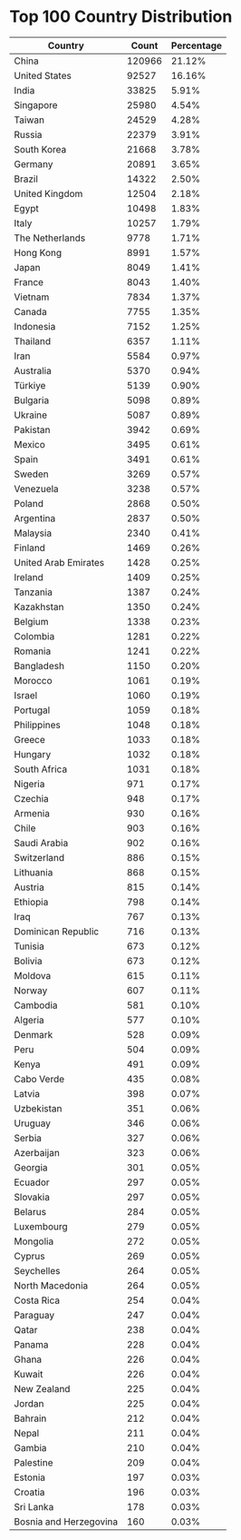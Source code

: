 # Top 100 Country Distribution
| Country | Count | Percentage |
|----|----|----|
| China | 120966 | 21.12% |
| United States | 92527 | 16.16% |
| India | 33825 | 5.91% |
| Singapore | 25980 | 4.54% |
| Taiwan | 24529 | 4.28% |
| Russia | 22379 | 3.91% |
| South Korea | 21668 | 3.78% |
| Germany | 20891 | 3.65% |
| Brazil | 14322 | 2.50% |
| United Kingdom | 12504 | 2.18% |
| Egypt | 10498 | 1.83% |
| Italy | 10257 | 1.79% |
| The Netherlands | 9778 | 1.71% |
| Hong Kong | 8991 | 1.57% |
| Japan | 8049 | 1.41% |
| France | 8043 | 1.40% |
| Vietnam | 7834 | 1.37% |
| Canada | 7755 | 1.35% |
| Indonesia | 7152 | 1.25% |
| Thailand | 6357 | 1.11% |
| Iran | 5584 | 0.97% |
| Australia | 5370 | 0.94% |
| Türkiye | 5139 | 0.90% |
| Bulgaria | 5098 | 0.89% |
| Ukraine | 5087 | 0.89% |
| Pakistan | 3942 | 0.69% |
| Mexico | 3495 | 0.61% |
| Spain | 3491 | 0.61% |
| Sweden | 3269 | 0.57% |
| Venezuela | 3238 | 0.57% |
| Poland | 2868 | 0.50% |
| Argentina | 2837 | 0.50% |
| Malaysia | 2340 | 0.41% |
| Finland | 1469 | 0.26% |
| United Arab Emirates | 1428 | 0.25% |
| Ireland | 1409 | 0.25% |
| Tanzania | 1387 | 0.24% |
| Kazakhstan | 1350 | 0.24% |
| Belgium | 1338 | 0.23% |
| Colombia | 1281 | 0.22% |
| Romania | 1241 | 0.22% |
| Bangladesh | 1150 | 0.20% |
| Morocco | 1061 | 0.19% |
| Israel | 1060 | 0.19% |
| Portugal | 1059 | 0.18% |
| Philippines | 1048 | 0.18% |
| Greece | 1033 | 0.18% |
| Hungary | 1032 | 0.18% |
| South Africa | 1031 | 0.18% |
| Nigeria | 971 | 0.17% |
| Czechia | 948 | 0.17% |
| Armenia | 930 | 0.16% |
| Chile | 903 | 0.16% |
| Saudi Arabia | 902 | 0.16% |
| Switzerland | 886 | 0.15% |
| Lithuania | 868 | 0.15% |
| Austria | 815 | 0.14% |
| Ethiopia | 798 | 0.14% |
| Iraq | 767 | 0.13% |
| Dominican Republic | 716 | 0.13% |
| Tunisia | 673 | 0.12% |
| Bolivia | 673 | 0.12% |
| Moldova | 615 | 0.11% |
| Norway | 607 | 0.11% |
| Cambodia | 581 | 0.10% |
| Algeria | 577 | 0.10% |
| Denmark | 528 | 0.09% |
| Peru | 504 | 0.09% |
| Kenya | 491 | 0.09% |
| Cabo Verde | 435 | 0.08% |
| Latvia | 398 | 0.07% |
| Uzbekistan | 351 | 0.06% |
| Uruguay | 346 | 0.06% |
| Serbia | 327 | 0.06% |
| Azerbaijan | 323 | 0.06% |
| Georgia | 301 | 0.05% |
| Ecuador | 297 | 0.05% |
| Slovakia | 297 | 0.05% |
| Belarus | 284 | 0.05% |
| Luxembourg | 279 | 0.05% |
| Mongolia | 272 | 0.05% |
| Cyprus | 269 | 0.05% |
| Seychelles | 264 | 0.05% |
| North Macedonia | 264 | 0.05% |
| Costa Rica | 254 | 0.04% |
| Paraguay | 247 | 0.04% |
| Qatar | 238 | 0.04% |
| Panama | 228 | 0.04% |
| Ghana | 226 | 0.04% |
| Kuwait | 226 | 0.04% |
| New Zealand | 225 | 0.04% |
| Jordan | 225 | 0.04% |
| Bahrain | 212 | 0.04% |
| Nepal | 211 | 0.04% |
| Gambia | 210 | 0.04% |
| Palestine | 209 | 0.04% |
| Estonia | 197 | 0.03% |
| Croatia | 196 | 0.03% |
| Sri Lanka | 178 | 0.03% |
| Bosnia and Herzegovina | 160 | 0.03% |
